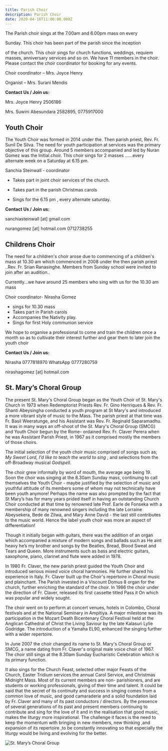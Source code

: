 ```yaml
---
title: Parish Choir
description: Parish Choir
date: 2020-04-16T11:00:00.000Z
---
```


The Parish choir sings at the 7.00am and 6.00pm mass on every


Sunday. This choir has been part of the parish since the inception


of the church.  This choir sings for church functions, weddings, requiem masses, anniversary services and so on. We have 11 members in the choir. Please contact the choir coordinator for booking for any events. 


Choir coordinator – Mrs. Joyce Henry


Organist – Mrs. Surani Mendis


**Contact Us / Join us:**

Mrs. Joyce Henry 2506186

Mrs. Suwini Abesundara 2582895, 0775917000


## Youth Choir

The Youth Choir was formed in 2014 under the. Then parish priest, Rev. Fr. Sunil De Silva. The need for youth participation at services was the primary objective of this group. Around 5 members accompanied and led by Nuran Gomez was the Initial.choir. This choir sings for 2 masses ......every alternate week on a Saturday at 6.15 pm.


Sanchia Steinwall - coordinator 


* Takes part in joint choir services of the  church.


* Takes part in the parish Christmas carols


* Sings for the 6.15 pm , every alternate saturday.


**Contact Us / Join us:**


sanchiasteinwall [at] gmail.com


nurangomez [at] hotmail.com   0712738255

## Childrens Choir

The need for a children's choir arose due to commencing of a children's mass at 10.30 am which commenced in 2008 under the then parish priest ..Rev. Fr. Srian Ranasinghe. Members from Sunday school were invited to join after an audition..


Currently...we have around 25 members who sing with us for the 10.30 am mass  


Choir coordinator- Nirasha Gomez

* sings for 10.30 mass
* Takes part in Parish carols
* Accompanies the Nativity play.
* Sings for first Holy communion service 


We hope to organise a professional to come and train the children once a month so as to cultivate their interest further and gear them to later join the youth choir 

**Contact Us / Join us:**

Nirasha 
0777818970 WhatsApp 
0777280759


nirashagomez [at] hotmail.com


## St. Mary’s Choral Group

The present St. Mary&#39;s Choral Group began as the Youth Choir of St. Mary&#39;s Church in 1973 when
Redemptorist Priests Rev. Fr. Gino Henriques &amp; Rev. Fr. Shanti Abeysingha conducted a youth
program at St Mary&#39;s and introduced a more vibrant style of music to the Mass. The parish priest at that time
was Fr. Basil Weeratunge, and his Assistant was Rev. Fr. Reginald Saparamadhu. It was in many
ways an off-shoot of the St. Mary&#39;s Choral Group (SMCG) and Youth Choir begun by the Rome-
ordained Rev. Fr. Claver Perera when he was Assistant Parish Priest, in 1967 as it comprised mostly
the members of those choirs.

The initial selection of the youth choir music comprised of songs such as; *My Sweet Lord, I&#39;d like to teach the world to sing* , and selections from the off-Broadway musical *Godspell*.

The choir grew informally by word of mouth, the average age being 19. Soon the choir was singing at
the 8.30am Sunday mass, continuing to call themselves the Youth Choir - maybe justified by the
selection of music and youthful attitude of its members some of whom may not technically have
been youth anymore! Perhaps the name was also prompted by the fact that St Mary’s has for many
years prided itself in having an outstanding Church Choir conducted at that time by renowned late
Prof. Earle de Fonseka with a membership of many renowned singers including the late Lorraine
Abeysekera, Bede de Zilwa, and Mary Anne David - the last still contributes to the music world.
Hence the label youth choir was more an aspect of differentiation!

Though it initially began with guitars, there was the addition of an organ which accompanied a
mixture of modern songs and ballads such as He aint heavy he’s my brother and songs by the
Beatles, Bread, Blood Sweat and Tears and Queen. More instruments such as bass and electric
guitars, saxophone, piano, clarinet and flute were added in 1978.

In 1980 Fr. Claver, the new parish priest guided the Youth Choir and introduced serious mixed voice
choral harmonies. He further shared his experience in Italy. Fr. Claver built up the Choir&#39;s repertoire
in Choral music and plainchant. The Parish invested in a Viscount Domus 8 organ for the church,
further enriching the standard of the choir. In 1986 the choir under the direction of Fr. Claver,
released its first cassette titled Pass it On which was popular and widely sought.

The choir went on to perform at concert venues, hotels in Colombo, Choral festivals and at the
National Seminary in Ampitiya. A major milestone was its participation in the Mozart Death
Bicentenary Choral Festival held at the Anglican Cathedral of Christ the Living Saviour by the late
Kalasuri Lylie Godridge. The introduction of a Yamaha EL90, enhanced the singing further with a
wider repertoire.

In June 2007 the choir changed its name to St. Mary&#39;s Choral Group or SMCG, a name dating from
Fr. Claver&#39;s original male voice choir of 1967. The choir still sings at the 8.30am Sunday Eucharistic
Celebration which is its primary function.

It also sings for the Church Feast, selected other major Feasts of the Church, Easter Tridium services
the annual Carol Service, and Christmas Midnight Mass. Most of its current members are non-
parishioners, and are students or working professionals, giving of their time and talent. It could be
said that the secret of its continuity and success in singing comes from a common love of music, and
good camaraderie and a solid foundation laid by Fr. Claver and many of its past conductors /
directors. By the presence of several generations of its past and present members continuing to
contribute and sing for the love of it and in the realisation that good music, makes the liturgy more
inspirational. The challenge it faces is the need to keep the momentum with bringing in new
members, new thinking ,and expansion of its repertoire ,to be constantly innovating so that
especially the liturgy would be living and evolving for the better.


<div class="col-8" style="margin:auto">

![St. Mary’s Choral Group](choral_group.jpeg)

</div>